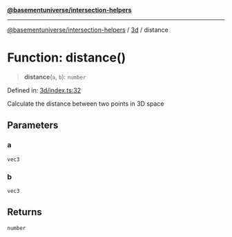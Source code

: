 [**@basementuniverse/intersection-helpers**](../../README.md)

***

[@basementuniverse/intersection-helpers](../../README.md) / [3d](../README.md) / distance

# Function: distance()

> **distance**(`a`, `b`): `number`

Defined in: [3d/index.ts:32](https://github.com/basementuniverse/intersection-helpers/blob/ede9ecb18a1386abf90747a70ee9f16c34ce6207/src/3d/index.ts#L32)

Calculate the distance between two points in 3D space

## Parameters

### a

`vec3`

### b

`vec3`

## Returns

`number`
